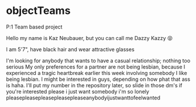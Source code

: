 # objectTeams

P:1
Team based project

Hello my name is Kaz Neubauer, but you can call me Dazzy Kazzy 😝

I am 5'7", have black hair and wear attractive glasses

I'm looking for anybody that wants to have a casual relationship; nothing too serious
My only preferences for a partner are not being lesbian, because I experienced a tragic
heartbreak earlier this week involving somebody I like being lesbian. I might be
interested in guys, depending on how phat that ass is haha. I'll put my number in the 
repository later, so slide in those dm's if you're interested please i just want
somebody i'm so lonely pleasepleasepleasepleasepleaseanybodyijustwanttofeelwanted

